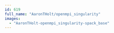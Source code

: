 ```yaml
---
id: 619
full_name: "AaronTHolt/openmpi_singularity"
images: 
  - "AaronTHolt-openmpi_singularity-spack_base"
---
```

